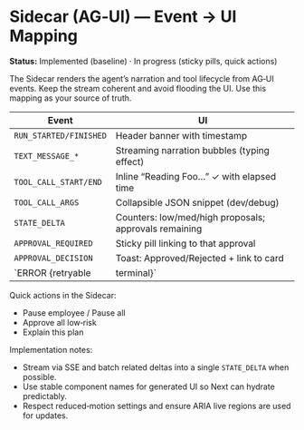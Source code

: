 # Sidecar (AG‑UI) — Event → UI Mapping

**Status:** Implemented (baseline) · In progress (sticky pills, quick actions)

The Sidecar renders the agent’s narration and tool lifecycle from AG‑UI events. Keep the
stream coherent and avoid flooding the UI. Use this mapping as your source of truth.

| Event                        | UI                                                    |
|-----------------------------|-------------------------------------------------------|
| `RUN_STARTED/FINISHED`      | Header banner with timestamp                          |
| `TEXT_MESSAGE_*`            | Streaming narration bubbles (typing effect)           |
| `TOOL_CALL_START/END`       | Inline “Reading Foo…” ✓ with elapsed time             |
| `TOOL_CALL_ARGS`            | Collapsible JSON snippet (dev/debug)                  |
| `STATE_DELTA`               | Counters: low/med/high proposals; approvals remaining |
| `APPROVAL_REQUIRED`         | Sticky pill linking to that approval                  |
| `APPROVAL_DECISION`         | Toast: Approved/Rejected + link to card               |
| `ERROR {retryable|terminal}`| Red banner with action link & recovery guidance       |

Quick actions in the Sidecar:

- Pause employee / Pause all
- Approve all low‑risk
- Explain this plan

Implementation notes:

- Stream via SSE and batch related deltas into a single `STATE_DELTA` when possible.
- Use stable component names for generated UI so Next can hydrate predictably.
- Respect reduced‑motion settings and ensure ARIA live regions are used for updates.

